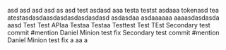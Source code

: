 asd
asd
asd
asd
as
asd
test
asdasd
aaa
testa
testst
asdaaa
tokenasd
tea
atestasdasdaasdasdasdasdasdasd
asdasdaa
asdaaaaaa
aaaasdasdasda
aasd
Test Test APIaa
Testaa
Testaa
Testtest
Test
TEst
Secondary test commit #mention Daniel Minion test fix
Secondary test commit #mention Daniel Minion test fix
a
aa
a
